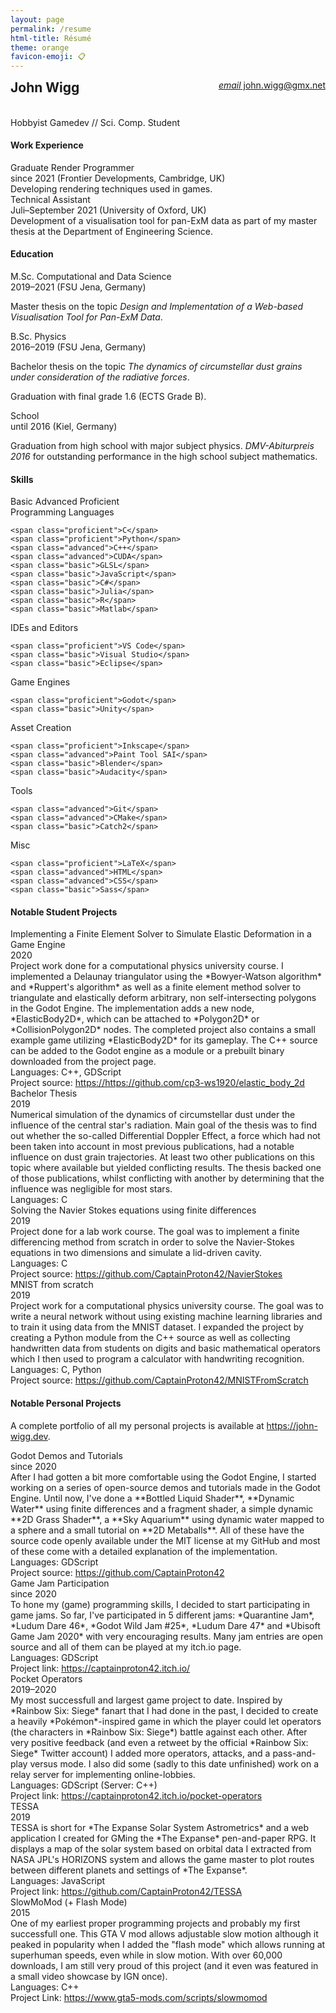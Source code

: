 ```yaml
---
layout: page
permalink: /resume
html-title: Résumé
theme: orange
favicon-emoji: 📋
---
```


<link rel="stylesheet" href="style.css">
<link rel="stylesheet" href="assets/resume.css">

<div style="display: flex; justify-content: space-between; flex-flow: row-reverse wrap">
<div><a href="mailto:john.wigg@gmx.net"><div class="contact-box"> <i class="material-icons">email</i> john.wigg@gmx.net</div></a></div>    
<div><h2 style="margin-top: 0">John Wigg</h2><br>Hobbyist Gamedev // Sci. Comp. Student</div>
</div>

#### Work Experience

<div class="group" markdown='1'>
<div class="header">
<div>Graduate Render Programmer</div><div>since 2021 (Frontier Developments, Cambridge, UK)</div>
</div>
Developing rendering techniques used in games.
</div>

<div class="group" markdown='1'>
<div class="header">
<div>Technical Assistant</div><div>Juli&ndash;September 2021 (University of Oxford, UK)</div>
</div>
Development of a visualisation tool for pan-ExM data as part of my master thesis at the Department of Engineering Science.
</div>

#### Education

<div class="group" markdown='1'>
<div class="header">
<div>M.Sc. Computational and Data Science</div><div>2019&ndash;2021 (FSU Jena, Germany)</div>
</div>

Master thesis on the topic *Design and Implementation of a Web-based Visualisation Tool for Pan-ExM Data*.

</div>

<div class="group" markdown='1'>
<div class="header">
<div>B.Sc. Physics</div><div>2016–2019 (FSU Jena, Germany)</div>
</div>

Bachelor thesis on the topic *The dynamics of circumstellar dust grains under consideration of the radiative forces*.

Graduation with final grade 1.6 (ECTS Grade B).
</div>

<div class="group" markdown='1'>
<div class="header">
<div>School</div><div>until 2016 (Kiel, Germany)</div>
</div>

Graduation from high school with major subject physics. *DMV-Abiturpreis 2016* for outstanding performance in the high school subject mathematics.
</div>

<div class="pagebreak"></div>

#### Skills

<div class="center-align">
<span class="basic">Basic</span>
<span class="advanced">Advanced</span>
<span class="proficient">Proficient</span>
</div>

<div class="group">
    <div class="header">Programming Languages</div>
    
    <span class="proficient">C</span>
    <span class="proficient">Python</span>
    <span class="advanced">C++</span>
    <span class="advanced">CUDA</span>
    <span class="basic">GLSL</span>
    <span class="basic">JavaScript</span>
    <span class="basic">C#</span>
    <span class="basic">Julia</span>
    <span class="basic">R</span>
    <span class="basic">Matlab</span>
</div>

<div class="group">
    <div class="header">IDEs and Editors</div>
    
    <span class="proficient">VS Code</span>
    <span class="basic">Visual Studio</span>
    <span class="basic">Eclipse</span>
</div>
    
<div class="group">
    <div class="header">Game Engines</div>

    <span class="proficient">Godot</span>
    <span class="basic">Unity</span>
</div>

<div class="group">
    <div class="header">Asset Creation</div>

    <span class="proficient">Inkscape</span>
    <span class="advanced">Paint Tool SAI</span>
    <span class="basic">Blender</span>
    <span class="basic">Audacity</span>
</div>
  
<div class="group">
    <div class="header">Tools</div>

    <span class="advanced">Git</span>
    <span class="advanced">CMake</span>
    <span class="basic">Catch2</span>
</div>

<div class="group">
    <div class="header">Misc</div>

    <span class="proficient">LaTeX</span>
    <span class="advanced">HTML</span>
    <span class="advanced">CSS</span>
    <span class="basic">Sass</span>
</div>

<div class="pagebreak"></div>

#### Notable Student Projects

<div class="group" markdown='1'>
<div class="header">
<div>Implementing a Finite Element Solver to Simulate Elastic Deformation in a Game Engine</div><div>2020</div>
</div>
Project work done for a computational physics university course. I implemented a Delaunay triangulator using the *Bowyer-Watson algorithm* and *Ruppert's algorithm* as well as a finite element method solver to triangulate and elastically deform arbitrary, non self-intersecting polygons in the Godot Engine. The implementation adds a new node, *ElasticBody2D*, which can be attached to *Polygon2D* or *CollisionPolygon2D* nodes. The completed project also contains a small example game utilizing *ElasticBody2D* for its gameplay. The C++ source can be added to the Godot engine as a module or a prebuilt binary downloaded from the project page.
<div class="footing">
<div>Languages: C++, GDScript</div><div class="project-source">Project source: <a href="https://github.com/cp3-ws1920/elastic_body_2d">https://https://github.com/cp3-ws1920/elastic_body_2d</a></div>
</div>
</div>

<div class="group" markdown='1'>
<div class="header">
<div>Bachelor Thesis</div><div>2019</div>
</div>
Numerical simulation of the dynamics of circumstellar dust under the influence of the central star's radiation. Main goal of the thesis was to find out whether the so-called Differential Doppler Effect, a force which had not been taken into account in most previous publications, had a notable influence on dust grain trajectories. At least two other publications on this topic where available but yielded conflicting results. The thesis backed one of those publications, whilst conflicting with another by determining that the influence was negligible for most stars.
<div class="footing">
<div>Languages: C</div>
</div>
</div>

<div class="group" markdown='1'>
<div class="header">
<div>Solving the Navier Stokes equations using finite differences</div><div>2019</div>
</div>
Project done for a lab work course. The goal was to implement a finite differencing method from scratch in order to solve the Navier-Stokes equations in two dimensions and simulate a lid-driven cavity.
<div class="footing">
<div>Languages: C</div><div class="project-source">Project source: <a href="https://github.com/CaptainProton42/NavierStokes">https://github.com/CaptainProton42/NavierStokes</a></div>
</div>
</div>

<div class="group" markdown='1'>
<div class="header">
<div>MNIST from scratch</div><div>2019</div>
</div>
Project work for a computational physics university course. The goal was to write a neural network without using existing machine learning libraries and to train it using data from the MNIST dataset. I expanded the project by creating a Python module from the C++ source as well as collecting handwritten data from students on digits and basic mathematical operators which I then used to program a calculator with handwriting recognition.
<div class="footing">
<div>Languages: C, Python</div><div class="project-source">Project source: <a href="https://github.com/CaptainProton42/MNISTFromScratch">https://github.com/CaptainProton42/MNISTFromScratch</a></div>
</div>
</div>

<div class="pagebreak"></div>

#### Notable Personal Projects

A complete portfolio of all my personal projects is available at <a href="https://john-wigg.dev">https://john-wigg.dev</a>.

<div class="group" markdown='1'>
<div class="header">
<div>Godot Demos and Tutorials</div><div>since 2020</div>
</div>
After I had gotten a bit more comfortable using the Godot Engine, I started working on a series of open-source demos and tutorials made in the Godot Engine. Until now, I've done a **Bottled Liquid Shader**, **Dynamic Water** using finite differences and a fragment shader, a simple dynamic **2D Grass Shader**, a **Sky Aquarium** using dynamic water mapped to a sphere and a small tutorial on **2D Metaballs**. All of these have the source code openly available under the MIT license at my GitHub and most of these come with a detailed explanation of the implementation.
<div class="footing">
<div>Languages: GDScript</div>
<div class="project-source">Project source: <a href="https://github.com/CaptainProton42">https://github.com/CaptainProton42</a></div>
</div>
</div>

<div class="group" markdown='1'>
<div class="header">
<div>Game Jam Participation</div><div>since 2020</div>
</div>
To hone my (game) programming skills, I decided to start participating in game jams. So far, I've participated in 5 different jams: *Quarantine Jam*, *Ludum Dare 46*, *Godot Wild Jam #25*, *Ludum Dare 47* and *Ubisoft Game Jam 2020* with very encouraging results. Many jam entries are open source and all of them can be played at my itch.io page.
<div class="footing">
<div>Languages: GDScript</div>
<div class="project-source">Project link: <a href="https://captainproton42.itch.io/">https://captainproton42.itch.io/</a></div>
</div>
</div>

<div class="group" markdown='1'>
<div class="header">
<div>Pocket Operators</div><div>2019–2020</div>
</div>
My most successfull and largest game project to date. Inspired by *Rainbow Six: Siege* fanart that I had done in the past, I decided to create a heavily *Pokémon*-inspired game in which the player could let operators (the characters in *Rainbow Six: Siege*) battle against each other. After very positive feedback (and even a retweet by the official *Rainbow Six: Siege* Twitter account) I added more operators, attacks, and a pass-and-play versus mode. I also did some (sadly to this date unfinished) work on a relay server for implementing online-lobbies.
<div class="footing">
<div>Languages: GDScript (Server: C++)</div>
<div class="project-source">Project link: <a href="https://captainproton42.itch.io/pocket-operators">https://captainproton42.itch.io/pocket-operators</a></div>
</div>
</div>

<div class="group" markdown='1'>
<div class="header">
<div>TESSA</div><div>2019</div>
</div>
TESSA is short for *The Expanse Solar System Astrometrics* and a web application I created for GMing the *The Expanse* pen-and-paper RPG. It displays a map of the solar system based on orbital data I extracted from NASA JPL's HORIZONS system and allows the game master to plot routes between different planets and settings of *The Expanse*.
<div class="footing">
<div>Languages: JavaScript</div>
<div class="project-source">Project link: <a href="https://github.com/CaptainProton42/TESSA">https://github.com/CaptainProton42/TESSA</a></div>
</div>
</div>

<div class="group" markdown='1'>
<div class="header">
<div>SlowMoMod (+ Flash Mode)</div><div>2015</div>
</div>
One of my earliest proper programming projects and probably my first successfull one. This GTA V mod allows adjustable slow motion although it peaked in popularity when I added the "flash mode" which allows running at superhuman speeds, even while in slow motion. With over 60,000 downloads, I am still very proud of this project (and it even was featured in a small video showcase by IGN once).
<div class="footing">
<div>Languages: C++</div>
<div class="project-source">Project Link: <a href="https://www.gta5-mods.com/scripts/slowmomod">https://www.gta5-mods.com/scripts/slowmomod</a></div>
</div>
</div>
